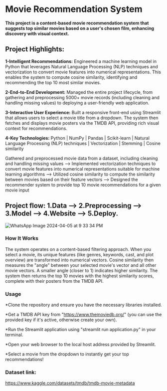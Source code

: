 # Movie Recommendation System
**This project is a content-based movie recommendation system that suggests top similar movies based on a user's chosen film, enhancing discovery with visual context.**

## Project Highlights:
**1-Intelligent Recommendations:** Engineered a machine learning model in Python that leverages Natural Language Processing (NLP) techniques and vectorization to convert movie features into numerical representations. This enables the system to compute cosine similarity, identifying and recommending the top 10 most similar movies.

**2-End-to-End Development:** Managed the entire project lifecycle, from gathering and preprocessing 5000+ movie records (including cleaning and handling missing values) to deploying a user-friendly web application.

**3-Interactive User Experience:** Built a responsive front-end using Streamlit that allows users to select a movie title from a dropdown. The system then fetches and displays movie posters via the TMDB API, providing rich visual context for recommendations.

**4-Key Technologies:** Python | NumPy | Pandas | Scikit-learn | Natural Language Processing (NLP) techniques | Vectorization | Stemming | Cosine similarity

Gathered and preprocessed movie data from a dataset, including cleaning and handling missing values --> Implemented vectorization techniques to convert movie features into numerical representations suitable for machine learning algorithms --> Utilized cosine similarity to compute the similarity between movies based on their feature vectors --> Designed the recommender system to provide top 10 movie recommendations for a given movie input

## Project flow: 1.Data --> 2.Preprocessing --> 3.Model --> 4.Website --> 5.Deploy.
![WhatsApp Image 2024-04-05 at 9 33 34 PM](https://github.com/prerakpanwar/Recommender-System/assets/40028120/78516baf-f61e-4728-b432-51b6766d363b)

### How It Works
The system operates on a content-based filtering approach. When you select a movie, its unique features (like genres, keywords, cast, and plot overview) are transformed into numerical vectors. Cosine similarity then measures the "angle" between your selected movie's vector and all other movie vectors. A smaller angle (closer to 1) indicates higher similarity. The system then returns the top 10 movies with the highest similarity scores, complete with their posters from the TMDB API.

### Usage
*Clone the repository and ensure you have the necessary libraries installed.

*Get a TMDB API key from "https://www.themoviedb.org/" (you can use the provided key if it's active, otherwise create your own).

*Run the Streamlit application using "streamlit run application.py" in your terminal.

*Open your web browser to the local host address provided by Streamlit.

*Select a movie from the dropdown to instantly get your top recommendations!

### Dataset link:
https://www.kaggle.com/datasets/tmdb/tmdb-movie-metadata


